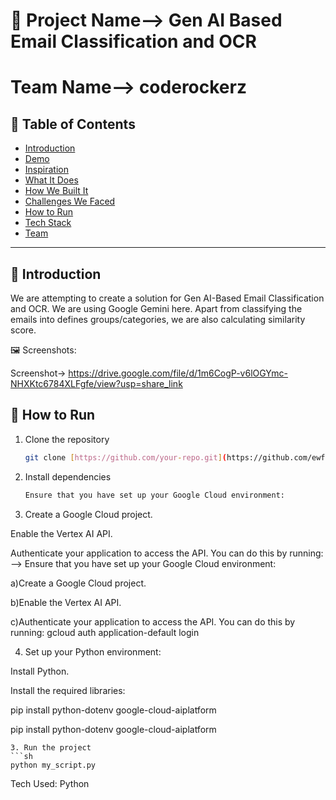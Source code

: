 # 🚀 Project Name--> Gen AI Based Email Classification and OCR 
#   Team Name--> coderockerz

## 📌 Table of Contents
- [Introduction](#introduction)
- [Demo](#demo)
- [Inspiration](#inspiration)
- [What It Does](#what-it-does)
- [How We Built It](#how-we-built-it)
- [Challenges We Faced](#challenges-we-faced)
- [How to Run](#how-to-run)
- [Tech Stack](#tech-stack)
- [Team](#team)

---

## 🎯 Introduction
We are attempting to create a solution for Gen AI-Based Email Classification and OCR.
We are using Google Gemini here. Apart from classifying the emails into defines groups/categories, we are also calculating similarity
score.
 
🖼️ Screenshots:

Screenshot->  https://drive.google.com/file/d/1m6CogP-v6lOGYmc-NHXKtc6784XLFgfe/view?usp=share_link



## 🏃 How to Run
1. Clone the repository  
   ```sh
   git clone [https://github.com/your-repo.git](https://github.com/ewfx/gaied-coderockerz.git)
   ```
2. Install dependencies  
   ```sh
   Ensure that you have set up your Google Cloud environment:

3) Create a Google Cloud project.

Enable the Vertex AI API.

Authenticate your application to access the API. You can do this by running:
--> Ensure that you have set up your Google Cloud environment:

a)Create a Google Cloud project.

b)Enable the Vertex AI API.

c)Authenticate your application to access the API. You can do this by running:
gcloud auth application-default login

4) Set up your Python environment:

Install Python.

Install the required libraries:

pip install python-dotenv google-cloud-aiplatform

pip install python-dotenv google-cloud-aiplatform
   ```
3. Run the project  
   ```sh
   python my_script.py
   ```
Tech Used: Python

